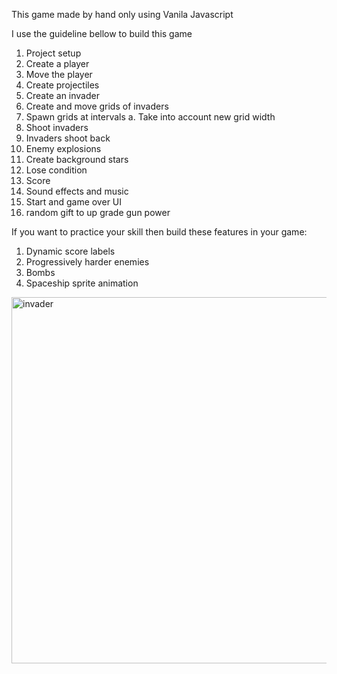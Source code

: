 This game made by hand only using Vanila Javascript

I use the guideline bellow to build this game

1. Project setup
2. Create a player
3. Move the player
4. Create projectiles
5. Create an invader
6. Create and move grids of invaders
7. Spawn grids at intervals
    a. Take into account new grid width
8. Shoot invaders
9. Invaders shoot back
10. Enemy explosions
11. Create background stars
12. Lose condition
13. Score
14. Sound effects and music
15. Start and game over UI
16. random gift to up grade gun power

If you want to practice your skill then build these features in your game:
1. Dynamic score labels
4. Progressively harder enemies
2. Bombs
5. Spaceship sprite animation

<img width="586" alt="invader" src="https://github.com/tylerdurden2k2/Space_Invaders_Game/assets/113615864/25433cfd-8326-4eb9-942b-f44f634479bb">

